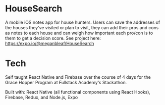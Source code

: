 # HouseSearch

A mobile iOS notes app for house hunters. Users can save the addresses of the houses they've visited or plan to visit, they can add their pros and cons as notes to each house and can weigh how important each pro/con is to them to get a decision score. See project here: https://expo.io/@meganbleaf/HouseSearch

# Tech
Self taught React Native and Firebase over the course of 4 days for the Grace Hopper Program at Fullstack Academy's Stackathon. 

Built with: React Native (all functional components using React Hooks), Firebase, Redux, and Node.js, Expo




